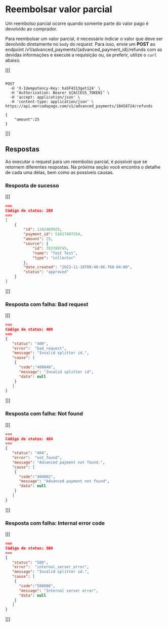 # Reembolsar valor parcial

Um reembolso parcial ocorre quando somente parte do valor pago é devolvido ao comprador. 

Para reembolsar um valor parcial, é necessário indicar o valor que deve ser devolvido diretamente no `body` do _request_. Para isso, envie um **POST** ao endpoint /v1/advanced_payments/{advanced_payment_id}/refunds com as devidas informações e execute a requisição ou, se preferir, utilize o `curl` abaixo.

[[[
```curl

POST
  -H 'X-Idempotency-Key: haSF4313get124' \
  -H ‘Authorization: Bearer ${ACCESS_TOKEN}’ \
  -H 'accept: application/json' \
  -H 'content-type: application/json' \
https://api.mercadopago.com/v1/advanced_payments/10458724/refunds

{
    "amount":25
}

```
]]]

## Respostas

Ao executar o request para um reembolso parcial, é possível que se retornem diferentes respostas. Na próxima seção você encontra o detalhe de cada uma delas, bem como as possíveis causas.

### Resposta de sucesso

[[[
```Json
===
Código de status: 200
===
[
    {
        "id": 1242469925,
        "payment_id": 51617407254,
        "amount": 25,
        "source": {
            "id": 783789745,
            "name": "Test Test",
            "type": "collector"
        },
        "date_created": "2022-11-18T08:48:06.768-04:00",
        "status": "approved"
    }
]

```
]]]


### Resposta com falha: Bad request

[[[
```Json
===
Código de status: 400
===
{
   "status": "400",
   "error":  "bad_request",
   "message": "Invalid splitter id.",
   "cause": [
    {
      "code":"400048",
      "message": "Invalid splitter id",
      "data": null
    }
   ]
}

```
]]]


### Resposta com falha: Not found

[[[
```Json
===
Código de status: 404
===
{
   "status": "404",
   "error":  "not_found",
   "message": "Advanced payment not found.",
   "cause": [
    {
      "code":"404002",
      "message": "Advanced payment not found",
      "data": null
    }
   ]
}

```
]]]


### Resposta com falha: Internal error code

[[[
```Json
===
Código de status: 500
===
{
   "status": "500",
   "error":  "internal_server_error",
   "message": "Invalid splitter id.",
   "cause": [
    {
      "code":"500000",
      "message": "Internal server error",
      "data": null
    }
   ]
}

```
]]]

